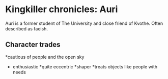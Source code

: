 # Kingkiller chronicles: Auri
Auri is a former student of The University and close friend of Kvothe. Often described as faeish.

## Character trades
*cautious of people and the open sky
* enthusiastic 
*quite eccentric
*shaper
*treats objects like people with needs